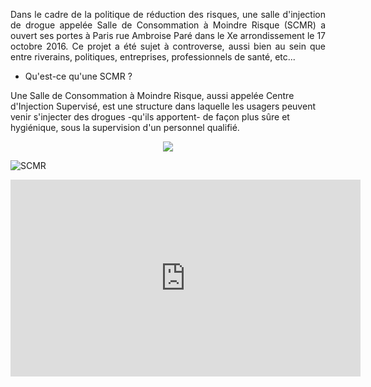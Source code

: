 <p align= "justify">Dans le cadre de la politique de réduction des risques, une salle d'injection de drogue appelée Salle de Consommation à Moindre Risque (SCMR) a ouvert ses portes à Paris rue Ambroise Paré dans le Xe arrondissement le 17 octobre 2016.
Ce projet a été sujet à controverse, aussi bien au sein que entre riverains, politiques, entreprises, professionnels de santé, etc...</p>

- Qu'est-ce qu'une SCMR ? 

Une Salle de Consommation à Moindre Risque, aussi appelée Centre d'Injection Supervisé, est une structure dans laquelle les usagers peuvent venir s'injecter des drogues -qu'ils apportent- de façon plus sûre et hygiénique, sous la supervision d'un personnel qualifié.

<div style="text-align:center"><img src ="http://www.drogues.gouv.fr/sites/drogues.gouv.fr/files/thumbnails/image/scmr_table_mf_20161110_800px.jpg" /></div>

![SCMR](http://www.drogues.gouv.fr/sites/drogues.gouv.fr/files/thumbnails/image/scmr_table_mf_20161110_800px.jpg)

<iframe width="560" height="315" src="https://www.youtube.com/embed/eSa6CckQ7BQ" frameborder="0" allowfullscreen></iframe>
